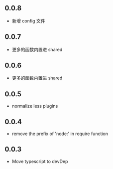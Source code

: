 ## 0.0.8

- 新增 config 文件

## 0.0.7

- 更多的函数内置进 shared

## 0.0.6

- 更多的函数内置进 shared

## 0.0.5

- normalize less plugins

## 0.0.4

- remove the prefix of 'node:' in require function

## 0.0.3

-   Move typescript to devDep
